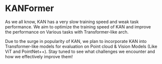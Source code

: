 # KANFormer
As we all know, KAN has a very slow training speed and weak task performance. We aim to optimize the training speed of KAN and improve the performance on Various tasks with Transformer-like arch.

Due to the surge in popularity of KAN, we plan to incorporate KAN into Transformer-like models for evaluation on Point cloud & Vision Models (Like ViT and PointNet++). Stay tuned to see what challenges we encounter and how we effectively improve them!
